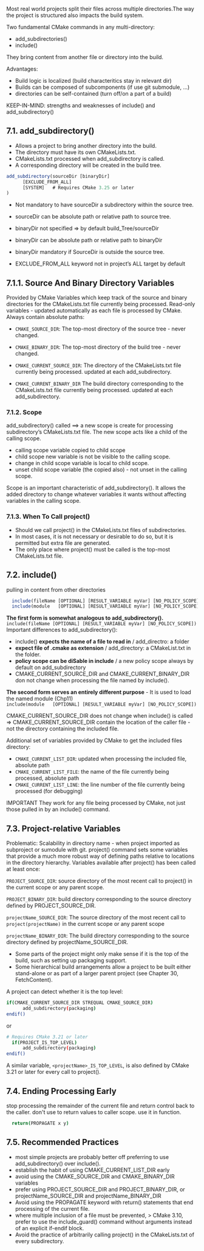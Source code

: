 Most real world projects split their files across multiple directories.The way the project is structured also impacts the build system.

Two fundamental CMake commands in any multi-directory:
- add_subdirectories()
- include()

They bring content from another file or directory into the build.

Advantages:
- Build logic is localized (build characteritics stay in relevant dir)
- Builds can be composed of subcomponents (if use git submodule, ...)
- directories can be self-contained (turn off/on a part of a build)

KEEP-IN-MIND: 
strengths and weaknesses of include() and add_subdirectory()


## 7.1. add_subdirectory()

- Allows a project to bring another directory into the build.
- The directory must have its own CMakeLists.txt.
- CMakeLists.txt processed when add_subdirectory is called.
- A corresponding directory will be created in the build tree.

```js
add_subdirectory(sourceDir [binaryDir]
      [EXCLUDE_FROM_ALL]
      [SYSTEM]   # Requires CMake 3.25 or later
)
```
- Not mandatory to have sourceDir a subdirectory within the source tree.
- sourceDir can be absolute path or relative path to source tree.

- binaryDir not specified => by default build_Tree/sourceDir 
- binaryDir can be absolute path or relative path to binaryDir
- binaryDir mandatory if SourceDir is outside the source tree.

- EXCLUDE_FROM_ALL keyword not in project’s ALL target by default

## 7.1.1. Source And Binary Directory Variables
Provided by CMake
Variables which keep track of the source and binary directories for the CMakeLists.txt file currently being processed.
Read-only variables -  updated automatically as each file is processed by CMake.
Always contain absolute paths:

- `CMAKE_SOURCE_DIR`: 
  The top-most directory of the source tree - never changed.

- `CMAKE_BINARY_DIR`:
  The top-most directory of the build tree - never changed.

- `CMAKE_CURRENT_SOURCE_DIR`:
  The directory of the CMakeLists.txt file currently being processed.
  updated at each add_subdirectory.

- `CMAKE_CURRENT_BINARY_DIR`
  The build directory corresponding to the CMakeLists.txt file currently being processed.
  updated at each add_subdirectory.


### 7.1.2. Scope
add_subdirectory() called ==> a new scope is create for processing subdirectory’s CMakeLists.txt file.
The new scope acts like a child of the calling scope.
- calling scope variable copied to child scope 
- child scope new variable is not be visible to the calling scope.
- change in child scope variable is local to child scope.
- unset child scope variable (the copied also) - not unset in the calling scope.

Scope is an important characteristic of add_subdirectory().
It allows the added directory to change whatever variables it wants without affecting variables in the calling scope. 

### 7.1.3. When To Call project()
- Should we call project() in the CMakeLists.txt files of subdirectories.
- In most cases, it is not necessary or desirable to do so, but it is permitted but extra file are generated.
- The only place where project() must be called is the top-most CMakeLists.txt file.

## 7.2. include()
pulling in content from other directories
```js
  include(fileName [OPTIONAL] [RESULT_VARIABLE myVar] [NO_POLICY_SCOPE])
  include(module   [OPTIONAL] [RESULT_VARIABLE myVar] [NO_POLICY_SCOPE])
```

**The first form is somewhat analogous to add_subdirectory().**   
`include(fileName [OPTIONAL] [RESULT_VARIABLE myVar] [NO_POLICY_SCOPE])`
Important differences to add_subdirectory():
- include() **expects the name of a file to read in** / add_directro:  a folder
- **expect file of .cmake as extension** / add_directory: a CMakeList.txt in the folder.
- **policy scope can be diSable in include** / a new policy scope always by default on add_subdirectory
- CMAKE_CURRENT_SOURCE_DIR and CMAKE_CURRENT_BINARY_DIR don not change when processing the file named by include().

**The second form serves an entirely different purpose** - It is used to load the named module (Chp11)   
`include(module   [OPTIONAL] [RESULT_VARIABLE myVar] [NO_POLICY_SCOPE])`

CMAKE_CURRENT_SOURCE_DIR does not change when include() is called
=> CMAKE_CURRENT_SOURCE_DIR contain the location of the caller file -  not the directory containing the included file.

Additional set of variables provided by CMake to get the included files directory:
- `CMAKE_CURRENT_LIST_DIR`: updated when processing the included file, absolute path
- `CMAKE_CURRENT_LIST_FILE`: the name of the file currently being processed, absolute path
- `CMAKE_CURRENT_LIST_LINE`: the line number of the file currently being processed (for debugging)

IMPORTANT
They work for any file being processed by CMake, not just those pulled in by an include() command.


## 7.3. Project-relative Variables
Problematic:
Scalability in directory name - when project imported as subproject or sumodule with git.
project() command sets some variables that provide a much more robust way of defining paths relative to locations in the directory hierarchy.
Variables available after project() has been called at least once:

`PROJECT_SOURCE_DIR`: 
source directory of the most recent call to project() in the current scope or any parent scope. 

`PROJECT_BINARY_DIR`:
build directory corresponding to the source directory defined by PROJECT_SOURCE_DIR.

`projectName_SOURCE_DIR`:
The source directory of the most recent call to `project(projectName)` in the current scope or any parent scope

`projectName_BINARY_DIR`:
The build directory corresponding to the source directory defined by projectName_SOURCE_DIR.


- Some parts of the project might only make sense if it is the top of the build, such as setting up packaging support. 
- Some hierarchical build arrangements allow a project to be built either stand-alone or as part of a larger parent project (see Chapter 30, FetchContent). 

A project can detect whether it is the top level:
```sh
if(CMAKE_CURRENT_SOURCE_DIR STREQUAL CMAKE_SOURCE_DIR)
      add_subdirectory(packaging)
endif()
```
or 
```sh
# Requires CMake 3.21 or later
  if(PROJECT_IS_TOP_LEVEL)
      add_subdirectory(packaging)
endif()
```
A similar variable, `<projectName>_IS_TOP_LEVEL`, is also defined by CMake 3.21 or later for every call to project().

## 7.4. Ending Processing Early
stop processing the remainder of the current file and return control back to the caller.
don't use to return values to caller scope. use it in function.
```sh
  return(PROPAGATE x y)
```

## 7.5. Recommended Practices
- most simple projects are probably better off preferring to use add_subdirectory() over include().
- establish the habit of using CMAKE_CURRENT_LIST_DIR early
- avoid using the CMAKE_SOURCE_DIR and CMAKE_BINARY_DIR variables
- prefer using PROJECT_SOURCE_DIR and PROJECT_BINARY_DIR, or projectName_SOURCE_DIR and projectName_BINARY_DIR
- Avoid using the PROPAGATE keyword with return() statements that end processing of the current file.
- where multiple inclusion of a file must be prevented, > CMake 3.10, prefer to use the include_guard() command without arguments instead of an explicit if-endif block.
- Avoid the practice of arbitrarily calling project() in the CMakeLists.txt of every subdirectory.

